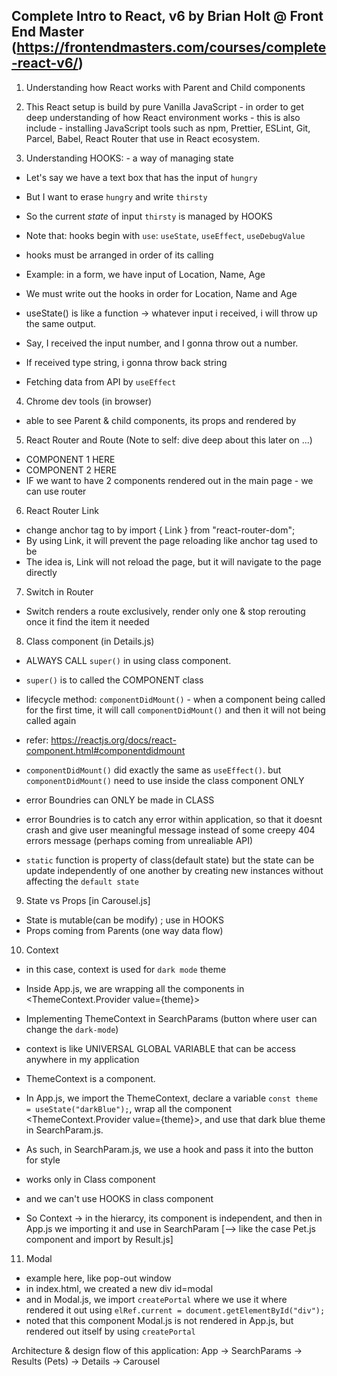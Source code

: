 ## Complete Intro to React, v6 by Brian Holt @ Front End Master (https://frontendmasters.com/courses/complete-react-v6/)

1. Understanding how React works with Parent and Child components

2. This React setup is build by pure Vanilla JavaScript - in order to get deep understanding of how React environment works - this is also include - installing JavaScript tools such as npm, Prettier, ESLint, Git, Parcel, Babel, React Router that use in React ecosystem.

3. Understanding HOOKS: - a way of managing state

- Let's say we have a text box that has the input of `hungry`
- But I want to erase `hungry` and write `thirsty`
- So the current _state_ of input `thirsty` is managed by HOOKS

- Note that: hooks begin with `use`: `useState`, `useEffect`, `useDebugValue`

- hooks must be arranged in order of its calling
- Example: in a form, we have input of Location, Name, Age
- We must write out the hooks in order for Location, Name and Age

- useState() is like a function -> whatever input i received, i will throw up the same output.
- Say, I received the input number, and I gonna throw out a number.
- If received type string, i gonna throw back string

- Fetching data from API by `useEffect`

4. Chrome dev tools (in browser)

- able to see Parent & child components, its props and rendered by

5. React Router and Route (Note to self: dive deep about this later on ...)

- <Router><Route>COMPONENT 1 HERE</Route></Router>
- <Router><Route>COMPONENT 2 HERE</Route></Router>
- IF we want to have 2 components rendered out in the main page - we can use router

6. React Router Link

- change anchor tag <a href=""></a> to <Link to=""></Link> by import { Link } from "react-router-dom";
- By using Link, it will prevent the page reloading like anchor tag used to be
- The idea is, Link will not reload the page, but it will navigate to the page directly

7. Switch in Router

- Switch renders a route exclusively, render only one & stop rerouting once it find the item it needed

8. Class component (in Details.js)

- ALWAYS CALL `super()` in using class component.
- `super()` is to called the COMPONENT class
- lifecycle method: `componentDidMount()` - when a component being called for the first time, it will call `componentDidMount()` and then it will not being called again
- refer: https://reactjs.org/docs/react-component.html#componentdidmount

- `componentDidMount()` did exactly the same as `useEffect()`. but `componentDidMount()` need to use inside the class component ONLY

- error Boundries can ONLY be made in CLASS
- error Boundries is to catch any error within application, so that it doesnt crash and give user meaningful message instead of some creepy 404 errors message (perhaps coming from unrealiable API)

- `static` function is property of class(default state) but the state can be update independently of one another by creating new instances without affecting the `default state`

9. State vs Props
   [in Carousel.js]

- State is mutable(can be modify) ; use in HOOKS
- Props coming from Parents (one way data flow)

10. Context

- in this case, context is used for `dark mode` theme
- Inside App.js, we are wrapping all the components in <ThemeContext.Provider value={theme}></ThemeContext>
- Implementing ThemeContext in SearchParams (button where user can change the `dark-mode`)

- context is like UNIVERSAL GLOBAL VARIABLE that can be access anywhere in my application
- ThemeContext is a component.
- In App.js, we import the ThemeContext, declare a variable `const theme = useState("darkBlue");`, wrap all the component <ThemeContext.Provider value={theme}></ThemeContext>, and use that dark blue theme in SearchParam.js.
- As such, in SearchParam.js, we use a hook and pass it into the button for style
- </ThemeContext> works only in Class component

- and we can't use HOOKS in class component

- So Context -> in the hierarcy, its component is independent, and then in App.js we importing it and use in SearchParam [--> like the case Pet.js component and import by Result.js]

11. Modal

- example here, like pop-out window
- in index.html, we created a new div id=modal
- and in Modal.js, we import `createPortal` where we use it where rendered it out using `elRef.current = document.getElementById("div");`
- noted that this component Modal.js is not rendered in App.js, but rendered out itself by using `createPortal`

Architecture & design flow of this application:
App -> SearchParams -> Results (Pets) -> Details -> Carousel


